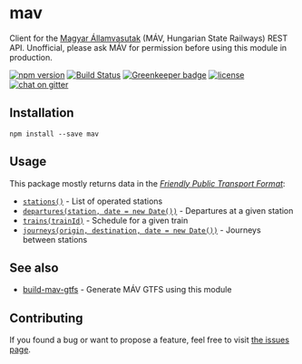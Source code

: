 # mav

Client for the [Magyar Államvasutak](https://www.mavcsoport.hu) (MÁV, Hungarian State Railways) REST API. Unofficial, please ask MÁV for permission before using this module in production.

[![npm version](https://img.shields.io/npm/v/mav.svg)](https://www.npmjs.com/package/mav)
[![Build Status](https://travis-ci.org/juliuste/mav.svg?branch=master)](https://travis-ci.org/juliuste/mav)
[![Greenkeeper badge](https://badges.greenkeeper.io/juliuste/mav.svg)](https://greenkeeper.io/)
[![license](https://img.shields.io/github/license/juliuste/mav.svg?style=flat)](LICENSE)
[![chat on gitter](https://badges.gitter.im/juliuste.svg)](https://gitter.im/juliuste)

## Installation

```shell
npm install --save mav
```

## Usage

This package mostly returns data in the [*Friendly Public Transport Format*](https://github.com/public-transport/friendly-public-transport-format):

- [`stations()`](docs/stations.md) - List of operated stations
- [`departures(station, date = new Date())`](docs/departures.md) - Departures at a given station
- [`trains(trainId)`](docs/trains.md) - Schedule for a given train
- [`journeys(origin, destination, date = new Date())`](docs/journeys.md) - Journeys between stations

## See also

- [build-mav-gtfs](https://github.com/juliuste/build-mav-gtfs) - Generate MÁV GTFS using this module

## Contributing

If you found a bug or want to propose a feature, feel free to visit [the issues page](https://github.com/juliuste/mav/issues).
